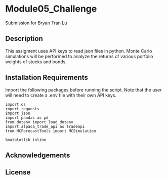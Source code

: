 # Module05_Challenge
Submission for Bryan Tran Lu

## Description
This assigment uses API keys to read json files in python. Monte Carlo simulations will be performed to analyze the returns of various porfolio weights of stocks and bonds.

## Installation Requirements
Import the following packages before running the script. Note that the user will need to create a .env file with their own API keys.
```
import os
import requests
import json
import pandas as pd
from dotenv import load_dotenv
import alpaca_trade_api as tradeapi
from MCForecastTools import MCSimulation

%matplotlib inline
```
## Acknowledgements

## License
